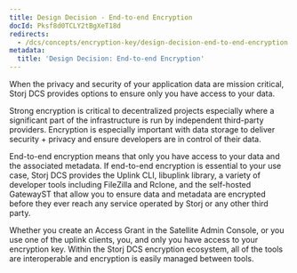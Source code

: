 ```yaml
---
title: Design Decision - End-to-end Encryption
docId: Pksf8d0TCLY2tBgXeT18d
redirects:
  - /dcs/concepts/encryption-key/design-decision-end-to-end-encryption
metadata:
  title: 'Design Decision: End-to-end Encryption'
---
```


When the privacy and security of your application data are mission critical, Storj DCS provides options to ensure only you have access to your data.

Strong encryption is critical to decentralized projects especially where a significant part of the infrastructure is run by independent third-party providers. Encryption is especially important with data storage to deliver security + privacy and ensure developers are in control of their data.

End-to-end encryption means that only you have access to your data and the associated metadata. If end-to-end encryption is essential to your use case, Storj DCS provides the Uplink CLI, libuplink library, a variety of developer tools including FileZilla and Rclone, and the self-hosted GatewayST that allow you to ensure data and metadata are encrypted before they ever reach any service operated by Storj or any other third party.

Whether you create an Access Grant in the Satellite Admin Console, or you use one of the uplink clients, you, and only you have access to your encryption key. Within the Storj DCS encryption ecosystem, all of the tools are interoperable and encryption is easily managed between tools.
